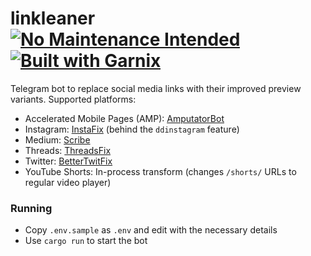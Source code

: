 # linkleaner [![No Maintenance Intended](http://unmaintained.tech/badge.svg)](http://unmaintained.tech/) [![Built with Garnix](https://img.shields.io/static/v1?label=Built%20with&message=Garnix&color=blue&style=flat&logo=nixos&link=https://garnix.io&labelColor=111212)](https://garnix.io)

Telegram bot to replace social media links with their improved preview variants. Supported platforms:

- Accelerated Mobile Pages (AMP): [AmputatorBot](https://www.amputatorbot.com/)
- Instagram: [InstaFix](https://github.com/Wikidepia/InstaFix) (behind the `ddinstagram` feature)
- Medium: [Scribe](https://sr.ht/~edwardloveall/Scribe/)
- Threads: [ThreadsFix](https://github.com/Yash-Garg/ThreadsFix)
- Twitter: [BetterTwitFix](https://github.com/dylanpdx/BetterTwitFix)
- YouTube Shorts: In-process transform (changes `/shorts/` URLs to regular video player)

### Running

- Copy `.env.sample` as `.env` and edit with the necessary details
- Use `cargo run` to start the bot
